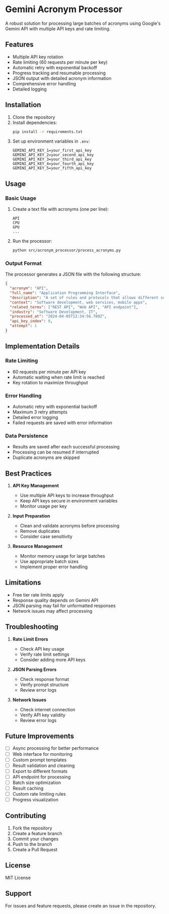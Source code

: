 # Gemini Acronym Processor

A robust solution for processing large batches of acronyms using Google's Gemini API with multiple API keys and rate limiting.

## Features

- Multiple API key rotation
- Rate limiting (60 requests per minute per key)
- Automatic retry with exponential backoff
- Progress tracking and resumable processing
- JSON output with detailed acronym information
- Comprehensive error handling
- Detailed logging

## Installation

1. Clone the repository
2. Install dependencies:
   ```bash
   pip install -r requirements.txt
   ```
3. Set up environment variables in `.env`:
   ```
   GEMINI_API_KEY_1=your_first_api_key
   GEMINI_API_KEY_2=your_second_api_key
   GEMINI_API_KEY_3=your_third_api_key
   GEMINI_API_KEY_4=your_fourth_api_key
   GEMINI_API_KEY_5=your_fifth_api_key
   ```

## Usage

### Basic Usage

1. Create a text file with acronyms (one per line):
   ```
   API
   CPU
   GPU
   ...
   ```

2. Run the processor:
   ```bash
   python src/acronym_processor/process_acronyms.py
   ```

### Output Format

The processor generates a JSON file with the following structure:

```json
{
  "acronym": "API",
  "full_name": "Application Programming Interface",
  "description": "A set of rules and protocols that allows different software applications to communicate with each other...",
  "context": "Software development, web services, mobile apps",
  "related_terms": ["REST API", "Web API", "API endpoint"],
  "industry": "Software Development, IT",
  "processed_at": "2024-04-05T12:34:56.789Z",
  "api_key_index": 0,
  "attempt": 1
}
```

## Implementation Details

### Rate Limiting

- 60 requests per minute per API key
- Automatic waiting when rate limit is reached
- Key rotation to maximize throughput

### Error Handling

- Automatic retry with exponential backoff
- Maximum 3 retry attempts
- Detailed error logging
- Failed requests are saved with error information

### Data Persistence

- Results are saved after each successful processing
- Processing can be resumed if interrupted
- Duplicate acronyms are skipped

## Best Practices

1. **API Key Management**
   - Use multiple API keys to increase throughput
   - Keep API keys secure in environment variables
   - Monitor usage per key

2. **Input Preparation**
   - Clean and validate acronyms before processing
   - Remove duplicates
   - Consider case sensitivity

3. **Resource Management**
   - Monitor memory usage for large batches
   - Use appropriate batch sizes
   - Implement proper error handling

## Limitations

- Free tier rate limits apply
- Response quality depends on Gemini API
- JSON parsing may fail for unformatted responses
- Network issues may affect processing

## Troubleshooting

1. **Rate Limit Errors**
   - Check API key usage
   - Verify rate limit settings
   - Consider adding more API keys

2. **JSON Parsing Errors**
   - Check response format
   - Verify prompt structure
   - Review error logs

3. **Network Issues**
   - Check internet connection
   - Verify API key validity
   - Review error logs

## Future Improvements

- [ ] Async processing for better performance
- [ ] Web interface for monitoring
- [ ] Custom prompt templates
- [ ] Result validation and cleaning
- [ ] Export to different formats
- [ ] API endpoint for processing
- [ ] Batch size optimization
- [ ] Result caching
- [ ] Custom rate limiting rules
- [ ] Progress visualization

## Contributing

1. Fork the repository
2. Create a feature branch
3. Commit your changes
4. Push to the branch
5. Create a Pull Request

## License

MIT License

## Support

For issues and feature requests, please create an issue in the repository. 